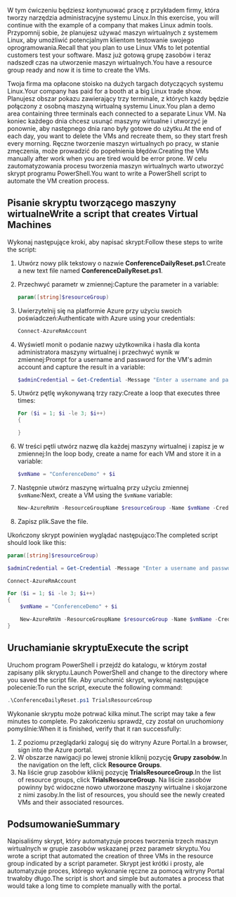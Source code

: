 <span data-ttu-id="c79e5-101">W tym ćwiczeniu będziesz kontynuować pracę z przykładem firmy, która tworzy narzędzia administracyjne systemu Linux.</span><span class="sxs-lookup"><span data-stu-id="c79e5-101">In this exercise, you will continue with the example of a company that makes Linux admin tools.</span></span> <span data-ttu-id="c79e5-102">Przypomnij sobie, że planujesz używać maszyn wirtualnych z systemem Linux, aby umożliwić potencjalnym klientom testowanie swojego oprogramowania.</span><span class="sxs-lookup"><span data-stu-id="c79e5-102">Recall that you plan to use Linux VMs to let potential customers test your software.</span></span> <span data-ttu-id="c79e5-103">Masz już gotową grupę zasobów i teraz nadszedł czas na utworzenie maszyn wirtualnych.</span><span class="sxs-lookup"><span data-stu-id="c79e5-103">You have a resource group ready and now it is time to create the VMs.</span></span>

<span data-ttu-id="c79e5-104">Twoja firma ma opłacone stoisko na dużych targach dotyczących systemu Linux.</span><span class="sxs-lookup"><span data-stu-id="c79e5-104">Your company has paid for a booth at a big Linux trade show.</span></span> <span data-ttu-id="c79e5-105">Planujesz obszar pokazu zawierający trzy terminale, z których każdy będzie połączony z osobną maszyną wirtualną systemu Linux.</span><span class="sxs-lookup"><span data-stu-id="c79e5-105">You plan a demo area containing three terminals each connected to a separate Linux VM.</span></span> <span data-ttu-id="c79e5-106">Na koniec każdego dnia chcesz usunąć maszyny wirtualne i utworzyć je ponownie, aby następnego dnia rano były gotowe do użytku.</span><span class="sxs-lookup"><span data-stu-id="c79e5-106">At the end of each day, you want to delete the VMs and recreate them, so they start fresh every morning.</span></span> <span data-ttu-id="c79e5-107">Ręczne tworzenie maszyn wirtualnych po pracy, w stanie zmęczenia, może prowadzić do popełnienia błędów.</span><span class="sxs-lookup"><span data-stu-id="c79e5-107">Creating the VMs manually after work when you are tired would be error prone.</span></span> <span data-ttu-id="c79e5-108">W celu zautomatyzowania procesu tworzenia maszyn wirtualnych warto utworzyć skrypt programu PowerShell.</span><span class="sxs-lookup"><span data-stu-id="c79e5-108">You want to write a PowerShell script to automate the VM creation process.</span></span>

## <a name="write-a-script-that-creates-virtual-machines"></a><span data-ttu-id="c79e5-109">Pisanie skryptu tworzącego maszyny wirtualne</span><span class="sxs-lookup"><span data-stu-id="c79e5-109">Write a script that creates Virtual Machines</span></span>

<span data-ttu-id="c79e5-110">Wykonaj następujące kroki, aby napisać skrypt:</span><span class="sxs-lookup"><span data-stu-id="c79e5-110">Follow these steps to write the script:</span></span>

1. <span data-ttu-id="c79e5-111">Utwórz nowy plik tekstowy o nazwie **ConferenceDailyReset.ps1**.</span><span class="sxs-lookup"><span data-stu-id="c79e5-111">Create a new text file named **ConferenceDailyReset.ps1**.</span></span>

2. <span data-ttu-id="c79e5-112">Przechwyć parametr w zmiennej:</span><span class="sxs-lookup"><span data-stu-id="c79e5-112">Capture the parameter in a variable:</span></span>

    ```powershell
    param([string]$resourceGroup)
    ```

3. <span data-ttu-id="c79e5-113">Uwierzytelnij się na platformie Azure przy użyciu swoich poświadczeń:</span><span class="sxs-lookup"><span data-stu-id="c79e5-113">Authenticate with Azure using your credentials:</span></span>

    ```powershell
    Connect-AzureRmAccount
    ```

4. <span data-ttu-id="c79e5-114">Wyświetl monit o podanie nazwy użytkownika i hasła dla konta administratora maszyny wirtualnej i przechwyć wynik w zmiennej:</span><span class="sxs-lookup"><span data-stu-id="c79e5-114">Prompt for a username and password for the VM's admin account and capture the result in a variable:</span></span>

    ```powershell
    $adminCredential = Get-Credential -Message "Enter a username and password for the VM administrator."
    ```

5. <span data-ttu-id="c79e5-115">Utwórz pętlę wykonywaną trzy razy:</span><span class="sxs-lookup"><span data-stu-id="c79e5-115">Create a loop that executes three times:</span></span>

    ```powershell
    For ($i = 1; $i -le 3; $i++) 
    {

    }
    ```

6. <span data-ttu-id="c79e5-116">W treści pętli utwórz nazwę dla każdej maszyny wirtualnej i zapisz je w zmiennej:</span><span class="sxs-lookup"><span data-stu-id="c79e5-116">In the loop body, create a name for each VM and store it in a variable:</span></span>

    ```powershell
    $vmName = "ConferenceDemo" + $i
    ```

7. <span data-ttu-id="c79e5-117">Następnie utwórz maszynę wirtualną przy użyciu zmiennej `$vmName`:</span><span class="sxs-lookup"><span data-stu-id="c79e5-117">Next, create a VM using the `$vmName` variable:</span></span>

   ```powershell
   New-AzureRmVm -ResourceGroupName $resourceGroup -Name $vmName -Credential $adminCredential -Location "East US" -Image UbuntuLTS
   ```

8. <span data-ttu-id="c79e5-118">Zapisz plik.</span><span class="sxs-lookup"><span data-stu-id="c79e5-118">Save the file.</span></span>

<span data-ttu-id="c79e5-119">Ukończony skrypt powinien wyglądać następująco:</span><span class="sxs-lookup"><span data-stu-id="c79e5-119">The completed script should look like this:</span></span>

```powershell
param([string]$resourceGroup)

$adminCredential = Get-Credential -Message "Enter a username and password for the VM administrator."

Connect-AzureRmAccount

For ($i = 1; $i -le 3; $i++)
{
    $vmName = "ConferenceDemo" + $i

    New-AzureRmVm -ResourceGroupName $resourceGroup -Name $vmName -Credential $adminCredential -Location "East US" -Image UbuntuLTS
}
```

## <a name="execute-the-script"></a><span data-ttu-id="c79e5-120">Uruchamianie skryptu</span><span class="sxs-lookup"><span data-stu-id="c79e5-120">Execute the script</span></span>

<span data-ttu-id="c79e5-121">Uruchom program PowerShell i przejdź do katalogu, w którym został zapisany plik skryptu.</span><span class="sxs-lookup"><span data-stu-id="c79e5-121">Launch PowerShell and change to the directory where you saved the script file.</span></span> <span data-ttu-id="c79e5-122">Aby uruchomić skrypt, wykonaj następujące polecenie:</span><span class="sxs-lookup"><span data-stu-id="c79e5-122">To run the script, execute the following command:</span></span>

```powershell
.\ConferenceDailyReset.ps1 TrialsResourceGroup
```

<span data-ttu-id="c79e5-123">Wykonanie skryptu może potrwać kilka minut.</span><span class="sxs-lookup"><span data-stu-id="c79e5-123">The script may take a few minutes to complete.</span></span> <span data-ttu-id="c79e5-124">Po zakończeniu sprawdź, czy został on uruchomiony pomyślnie:</span><span class="sxs-lookup"><span data-stu-id="c79e5-124">When it is finished, verify that it ran successfully:</span></span>

1. <span data-ttu-id="c79e5-125">Z poziomu przeglądarki zaloguj się do witryny Azure Portal.</span><span class="sxs-lookup"><span data-stu-id="c79e5-125">In a browser, sign into the Azure portal.</span></span>
2. <span data-ttu-id="c79e5-126">W obszarze nawigacji po lewej stronie kliknij pozycję **Grupy zasobów**.</span><span class="sxs-lookup"><span data-stu-id="c79e5-126">In the navigation on the left, click **Resource Groups**.</span></span>
3. <span data-ttu-id="c79e5-127">Na liście grup zasobów kliknij pozycję **TrialsResourceGroup**.</span><span class="sxs-lookup"><span data-stu-id="c79e5-127">In the list of resource groups, click **TrialsResourceGroup**.</span></span> <span data-ttu-id="c79e5-128">Na liście zasobów powinny być widoczne nowo utworzone maszyny wirtualne i skojarzone z nimi zasoby.</span><span class="sxs-lookup"><span data-stu-id="c79e5-128">In the list of resources, you should see the newly created VMs and their associated resources.</span></span>

## <a name="summary"></a><span data-ttu-id="c79e5-129">Podsumowanie</span><span class="sxs-lookup"><span data-stu-id="c79e5-129">Summary</span></span>
<span data-ttu-id="c79e5-130">Napisaliśmy skrypt, który automatyzuje proces tworzenia trzech maszyn wirtualnych w grupie zasobów wskazanej przez parametr skryptu.</span><span class="sxs-lookup"><span data-stu-id="c79e5-130">You wrote a script that automated the creation of three VMs in the resource group indicated by a script parameter.</span></span> <span data-ttu-id="c79e5-131">Skrypt jest krótki i prosty, ale automatyzuje proces, którego wykonanie ręczne za pomocą witryny Portal trwałoby długo.</span><span class="sxs-lookup"><span data-stu-id="c79e5-131">The script is short and simple but automates a process that would take a long time to complete manually with the portal.</span></span>